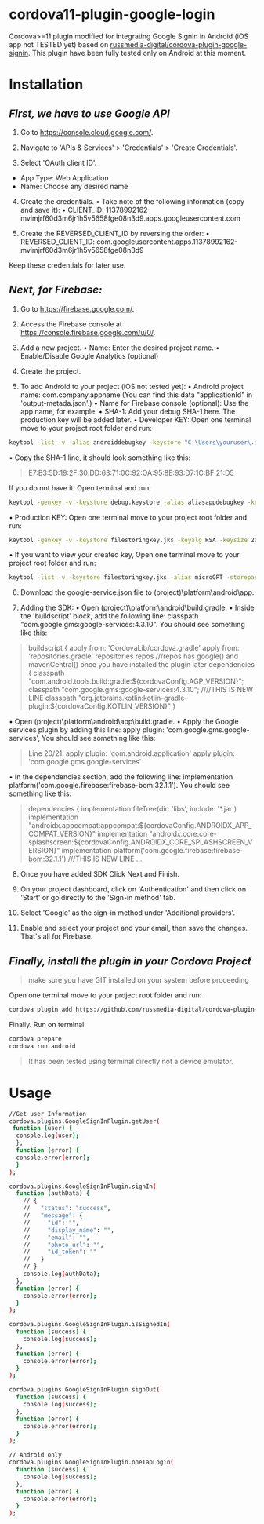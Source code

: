 # cordova11-plugin-google-login

Cordova>=11 plugin modified for integrating Google Signin in Android (iOS app not TESTED yet) based on [russmedia-digital/cordova-plugin-google-signin](https://github.com/russmedia-digital/cordova-plugin-google-signin/tree/main). This plugin have been fully tested only on Android at this moment.

# Installation

## _First, we have to use Google API_
1.	Go to https://console.cloud.google.com/.

2.	Navigate to 'APIs & Services' > 'Credentials' > 'Create Credentials'.

3.	Select 'OAuth client ID'.

- App Type: Web Application
- Name: Choose any desired name

4.	Create the credentials.
•	Take note of the following information (copy and save it):
•	CLIENT_ID: 11378992162-mvimjrf60d3m6jr1h5v5658fge08n3d9.apps.googleusercontent.com

5.	Create the REVERSED_CLIENT_ID by reversing the order:
•	REVERSED_CLIENT_ID: com.googleusercontent.apps.11378992162-mvimjrf60d3m6jr1h5v5658fge08n3d9

Keep these credentials for later use.
## _Next, for Firebase:_
1.	Go to https://firebase.google.com/.

2.	Access the Firebase console at https://console.firebase.google.com/u/0/.

3.	Add a new project.
•	Name: Enter the desired project name.
•	Enable/Disable Google Analytics (optional)

4.	Create the project.

5.	To add Android to your project (iOS not tested yet):
•	Android project name: com.company.appname (You can find this data "applicationId" in 'output-metada.json'.)
•	Name for Firebase console (optional): Use the app name, for example.
•	SHA-1: Add your debug SHA-1 here. The production key will be added later.
•	Developer KEY: Open one terminal move to your project root folder and run: 

```sh
keytool -list -v -alias androiddebugkey -keystore "C:\Users\youruser\.android\debug.keystore" -storepass android -keypass android
```
•	Copy the SHA-1 line, it should look something like this: 

>E7:B3:5D:19:2F:30:DD:63:71:0C:92:OA:95:8E:93:D7:1C:BF:21:D5

If you do not have it:
Open terminal and run:

```sh
keytool -genkey -v -keystore debug.keystore -alias aliasappdebugkey -keyalg RSA -keysize 2048 -validity 10000
```

•	Production KEY: Open one terminal move to your project root folder and run: 

```sh
keytool -genkey -v -keystore filestoringkey.jks -keyalg RSA -keysize 2048 -validity 10000 -alias appname -storepass yourpassword
```


•	If you want to view your created key, Open one terminal move to your project root folder and run: 

```sh
keytool -list -v -keystore filestoringkey.jks -alias microGPT -storepass yourpassword
```

6.	Download the google-service.json file to (project)\platform\android\app.

7.	Adding the SDK:
•	Open (project)\platform\android\build.gradle.
•	Inside the 'buildscript' block, add the following line: classpath "com.google.gms:google-services:4.3.10". You should see something like this:
>buildscript {
    apply from: 'CordovaLib/cordova.gradle'
    apply from: 'repositories.gradle'
    repositories repos ///repos has google() and mavenCentral() once you have installed the plugin later
    dependencies {
        classpath "com.android.tools.build:gradle:${cordovaConfig.AGP_VERSION}";
        classpath "com.google.gms:google-services:4.3.10"; ////THIS IS NEW LINE
        classpath "org.jetbrains.kotlin:kotlin-gradle-plugin:${cordovaConfig.KOTLIN_VERSION}"
    }


•	Open (project)\platform\android\app\build.gradle.
•	Apply the Google services plugin by adding this line: apply plugin: 'com.google.gms.google-services', You should see something like this:

>Line 20/21:
>apply plugin: 'com.android.application'
>apply plugin: 'com.google.gms.google-services'

•	In the dependencies section, add the following line: implementation platform('com.google.firebase:firebase-bom:32.1.1'). You should see something like this:

>dependencies {
    implementation fileTree(dir: 'libs', include: '*.jar')
    implementation "androidx.appcompat:appcompat:${cordovaConfig.ANDROIDX_APP_COMPAT_VERSION}"
    implementation "androidx.core:core-splashscreen:${cordovaConfig.ANDROIDX_CORE_SPLASHSCREEN_VERSION}"
    implementation platform('com.google.firebase:firebase-bom:32.1.1') ///THIS IS NEW LINE
    ...

8.	Once you have added SDK Click Next and Finish.

9.	On your project dashboard, click on 'Authentication' and then click on 'Start' or go directly to the 'Sign-in method' tab.

10.	Select 'Google' as the sign-in method under 'Additional providers'.

11.	Enable and select your project and your email, then save the changes.
That's all for Firebase.
## _Finally, install the plugin in your Cordova Project_
> make sure you have GIT installed on your system before proceeding



Open one terminal move to your project root folder and run:

```sh
cordova plugin add https://github.com/russmedia-digital/cordova-plugin-google-signin --save --variable REVERSED_CLIENT_ID=myreversedclientid --variable CLIENT_ID=yourclientid
```

Finally. Run on terminal:

```sh
cordova prepare
cordova run android
```

> It has been tested using terminal directly not a device emulator.

# Usage
```sh
//Get user Information
cordova.plugins.GoogleSignInPlugin.getUser(
 function (user) {
  console.log(user);
  },
  function (error) {
  console.error(error);
  }
);

cordova.plugins.GoogleSignInPlugin.signIn(
  function (authData) {
    // {
    //   "status": "success",
    //   "message": {
    //     "id": "",
    //     "display_name": "",
    //     "email": "",
    //     "photo_url": "",
    //     "id_token": ""
    //   }
    // }
    console.log(authData);
  },
  function (error) {
    console.error(error);
  }
);

cordova.plugins.GoogleSignInPlugin.isSignedIn(
  function (success) {
    console.log(success);
  },
  function (error) {
    console.error(error);
  }
);

cordova.plugins.GoogleSignInPlugin.signOut(
  function (success) {
    console.log(success);
  },
  function (error) {
    console.error(error);
  }
);

// Android only
cordova.plugins.GoogleSignInPlugin.oneTapLogin(
  function (success) {
    console.log(success);
  },
  function (error) {
    console.error(error);
  }
);
```

